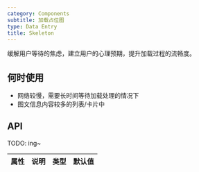 ```yaml
---
category: Components
subtitle: 加载占位图
type: Data Entry
title: Skeleton
---
```


缓解用户等待的焦虑，建立用户的心理预期，提升加载过程的流畅度。

## 何时使用

- 网络较慢，需要长时间等待加载处理的情况下
- 图文信息内容较多的列表/卡片中


## API

TODO: ing~

| 属性 | 说明 | 类型 | 默认值 |
| --- | --- | --- | --- |
